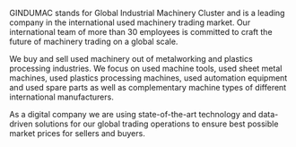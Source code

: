 GINDUMAC stands for Global Industrial Machinery Cluster and is a leading company in the international used machinery trading market. Our international team of more than 30 employees is committed to craft the future of machinery trading on a global scale.

We buy and sell used machinery out of metalworking and plastics processing industries. We focus on used machine tools, used sheet metal machines, used plastics processing machines, used automation equipment and used spare parts as well as complementary machine types of different international manufacturers.

As a digital company we are using state-of-the-art technology and data-driven solutions for our global trading operations to ensure best possible market prices for sellers and buyers.
